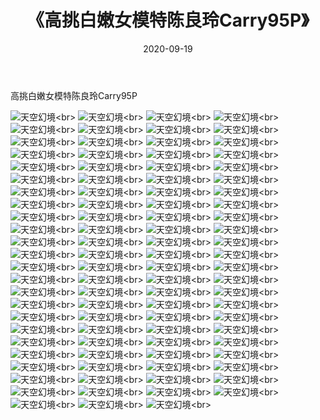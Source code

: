 ﻿---
layout: post
title: 《高挑白嫩女模特陈良玲Carry95P》
date: 2020-09-19
img: http://photo.orgx.cf/性感/2020/高挑白嫩女模特陈良玲Carry95P/000.jpg
tags: [美女,性感,泳衣]
---

高挑白嫩女模特陈良玲Carry95P



![天空幻境](http://photo.orgx.cf/性感/2020/高挑白嫩女模特陈良玲Carry95P/001.jpg''天空幻境'')<br>
![天空幻境](http://photo.orgx.cf/性感/2020/高挑白嫩女模特陈良玲Carry95P/002.jpg''天空幻境'')<br>
![天空幻境](http://photo.orgx.cf/性感/2020/高挑白嫩女模特陈良玲Carry95P/003.jpg''天空幻境'')<br>
![天空幻境](http://photo.orgx.cf/性感/2020/高挑白嫩女模特陈良玲Carry95P/004.jpg''天空幻境'')<br>
![天空幻境](http://photo.orgx.cf/性感/2020/高挑白嫩女模特陈良玲Carry95P/005.jpg''天空幻境'')<br>
![天空幻境](http://photo.orgx.cf/性感/2020/高挑白嫩女模特陈良玲Carry95P/006.jpg''天空幻境'')<br>
![天空幻境](http://photo.orgx.cf/性感/2020/高挑白嫩女模特陈良玲Carry95P/007.jpg''天空幻境'')<br>
![天空幻境](http://photo.orgx.cf/性感/2020/高挑白嫩女模特陈良玲Carry95P/008.jpg''天空幻境'')<br>
![天空幻境](http://photo.orgx.cf/性感/2020/高挑白嫩女模特陈良玲Carry95P/009.jpg''天空幻境'')<br>
![天空幻境](http://photo.orgx.cf/性感/2020/高挑白嫩女模特陈良玲Carry95P/010.jpg''天空幻境'')<br>
![天空幻境](http://photo.orgx.cf/性感/2020/高挑白嫩女模特陈良玲Carry95P/011.jpg''天空幻境'')<br>
![天空幻境](http://photo.orgx.cf/性感/2020/高挑白嫩女模特陈良玲Carry95P/012.jpg''天空幻境'')<br>
![天空幻境](http://photo.orgx.cf/性感/2020/高挑白嫩女模特陈良玲Carry95P/013.jpg''天空幻境'')<br>
![天空幻境](http://photo.orgx.cf/性感/2020/高挑白嫩女模特陈良玲Carry95P/014.jpg''天空幻境'')<br>
![天空幻境](http://photo.orgx.cf/性感/2020/高挑白嫩女模特陈良玲Carry95P/015.jpg''天空幻境'')<br>
![天空幻境](http://photo.orgx.cf/性感/2020/高挑白嫩女模特陈良玲Carry95P/016.jpg''天空幻境'')<br>
![天空幻境](http://photo.orgx.cf/性感/2020/高挑白嫩女模特陈良玲Carry95P/017.jpg''天空幻境'')<br>
![天空幻境](http://photo.orgx.cf/性感/2020/高挑白嫩女模特陈良玲Carry95P/018.jpg''天空幻境'')<br>
![天空幻境](http://photo.orgx.cf/性感/2020/高挑白嫩女模特陈良玲Carry95P/019.jpg''天空幻境'')<br>
![天空幻境](http://photo.orgx.cf/性感/2020/高挑白嫩女模特陈良玲Carry95P/020.jpg''天空幻境'')<br>
![天空幻境](http://photo.orgx.cf/性感/2020/高挑白嫩女模特陈良玲Carry95P/021.jpg''天空幻境'')<br>
![天空幻境](http://photo.orgx.cf/性感/2020/高挑白嫩女模特陈良玲Carry95P/022.jpg''天空幻境'')<br>
![天空幻境](http://photo.orgx.cf/性感/2020/高挑白嫩女模特陈良玲Carry95P/023.jpg''天空幻境'')<br>
![天空幻境](http://photo.orgx.cf/性感/2020/高挑白嫩女模特陈良玲Carry95P/024.jpg''天空幻境'')<br>
![天空幻境](http://photo.orgx.cf/性感/2020/高挑白嫩女模特陈良玲Carry95P/025.jpg''天空幻境'')<br>
![天空幻境](http://photo.orgx.cf/性感/2020/高挑白嫩女模特陈良玲Carry95P/026.jpg''天空幻境'')<br>
![天空幻境](http://photo.orgx.cf/性感/2020/高挑白嫩女模特陈良玲Carry95P/027.jpg''天空幻境'')<br>
![天空幻境](http://photo.orgx.cf/性感/2020/高挑白嫩女模特陈良玲Carry95P/028.jpg''天空幻境'')<br>
![天空幻境](http://photo.orgx.cf/性感/2020/高挑白嫩女模特陈良玲Carry95P/029.jpg''天空幻境'')<br>
![天空幻境](http://photo.orgx.cf/性感/2020/高挑白嫩女模特陈良玲Carry95P/030.jpg''天空幻境'')<br>
![天空幻境](http://photo.orgx.cf/性感/2020/高挑白嫩女模特陈良玲Carry95P/031.jpg''天空幻境'')<br>
![天空幻境](http://photo.orgx.cf/性感/2020/高挑白嫩女模特陈良玲Carry95P/032.jpg''天空幻境'')<br>
![天空幻境](http://photo.orgx.cf/性感/2020/高挑白嫩女模特陈良玲Carry95P/033.jpg''天空幻境'')<br>
![天空幻境](http://photo.orgx.cf/性感/2020/高挑白嫩女模特陈良玲Carry95P/034.jpg''天空幻境'')<br>
![天空幻境](http://photo.orgx.cf/性感/2020/高挑白嫩女模特陈良玲Carry95P/035.jpg''天空幻境'')<br>
![天空幻境](http://photo.orgx.cf/性感/2020/高挑白嫩女模特陈良玲Carry95P/036.jpg''天空幻境'')<br>
![天空幻境](http://photo.orgx.cf/性感/2020/高挑白嫩女模特陈良玲Carry95P/037.jpg''天空幻境'')<br>
![天空幻境](http://photo.orgx.cf/性感/2020/高挑白嫩女模特陈良玲Carry95P/038.jpg''天空幻境'')<br>
![天空幻境](http://photo.orgx.cf/性感/2020/高挑白嫩女模特陈良玲Carry95P/039.jpg''天空幻境'')<br>
![天空幻境](http://photo.orgx.cf/性感/2020/高挑白嫩女模特陈良玲Carry95P/040.jpg''天空幻境'')<br>
![天空幻境](http://photo.orgx.cf/性感/2020/高挑白嫩女模特陈良玲Carry95P/041.jpg''天空幻境'')<br>
![天空幻境](http://photo.orgx.cf/性感/2020/高挑白嫩女模特陈良玲Carry95P/042.jpg''天空幻境'')<br>
![天空幻境](http://photo.orgx.cf/性感/2020/高挑白嫩女模特陈良玲Carry95P/043.jpg''天空幻境'')<br>
![天空幻境](http://photo.orgx.cf/性感/2020/高挑白嫩女模特陈良玲Carry95P/044.jpg''天空幻境'')<br>
![天空幻境](http://photo.orgx.cf/性感/2020/高挑白嫩女模特陈良玲Carry95P/045.jpg''天空幻境'')<br>
![天空幻境](http://photo.orgx.cf/性感/2020/高挑白嫩女模特陈良玲Carry95P/046.jpg''天空幻境'')<br>
![天空幻境](http://photo.orgx.cf/性感/2020/高挑白嫩女模特陈良玲Carry95P/047.jpg''天空幻境'')<br>
![天空幻境](http://photo.orgx.cf/性感/2020/高挑白嫩女模特陈良玲Carry95P/048.jpg''天空幻境'')<br>
![天空幻境](http://photo.orgx.cf/性感/2020/高挑白嫩女模特陈良玲Carry95P/049.jpg''天空幻境'')<br>
![天空幻境](http://photo.orgx.cf/性感/2020/高挑白嫩女模特陈良玲Carry95P/050.jpg''天空幻境'')<br>
![天空幻境](http://photo.orgx.cf/性感/2020/高挑白嫩女模特陈良玲Carry95P/051.jpg''天空幻境'')<br>
![天空幻境](http://photo.orgx.cf/性感/2020/高挑白嫩女模特陈良玲Carry95P/052.jpg''天空幻境'')<br>
![天空幻境](http://photo.orgx.cf/性感/2020/高挑白嫩女模特陈良玲Carry95P/053.jpg''天空幻境'')<br>
![天空幻境](http://photo.orgx.cf/性感/2020/高挑白嫩女模特陈良玲Carry95P/054.jpg''天空幻境'')<br>
![天空幻境](http://photo.orgx.cf/性感/2020/高挑白嫩女模特陈良玲Carry95P/055.jpg''天空幻境'')<br>
![天空幻境](http://photo.orgx.cf/性感/2020/高挑白嫩女模特陈良玲Carry95P/056.jpg''天空幻境'')<br>
![天空幻境](http://photo.orgx.cf/性感/2020/高挑白嫩女模特陈良玲Carry95P/057.jpg''天空幻境'')<br>
![天空幻境](http://photo.orgx.cf/性感/2020/高挑白嫩女模特陈良玲Carry95P/058.jpg''天空幻境'')<br>
![天空幻境](http://photo.orgx.cf/性感/2020/高挑白嫩女模特陈良玲Carry95P/059.jpg''天空幻境'')<br>
![天空幻境](http://photo.orgx.cf/性感/2020/高挑白嫩女模特陈良玲Carry95P/060.jpg''天空幻境'')<br>
![天空幻境](http://photo.orgx.cf/性感/2020/高挑白嫩女模特陈良玲Carry95P/061.jpg''天空幻境'')<br>
![天空幻境](http://photo.orgx.cf/性感/2020/高挑白嫩女模特陈良玲Carry95P/062.jpg''天空幻境'')<br>
![天空幻境](http://photo.orgx.cf/性感/2020/高挑白嫩女模特陈良玲Carry95P/063.jpg''天空幻境'')<br>
![天空幻境](http://photo.orgx.cf/性感/2020/高挑白嫩女模特陈良玲Carry95P/064.jpg''天空幻境'')<br>
![天空幻境](http://photo.orgx.cf/性感/2020/高挑白嫩女模特陈良玲Carry95P/065.jpg''天空幻境'')<br>
![天空幻境](http://photo.orgx.cf/性感/2020/高挑白嫩女模特陈良玲Carry95P/066.jpg''天空幻境'')<br>
![天空幻境](http://photo.orgx.cf/性感/2020/高挑白嫩女模特陈良玲Carry95P/067.jpg''天空幻境'')<br>
![天空幻境](http://photo.orgx.cf/性感/2020/高挑白嫩女模特陈良玲Carry95P/068.jpg''天空幻境'')<br>
![天空幻境](http://photo.orgx.cf/性感/2020/高挑白嫩女模特陈良玲Carry95P/069.jpg''天空幻境'')<br>
![天空幻境](http://photo.orgx.cf/性感/2020/高挑白嫩女模特陈良玲Carry95P/070.jpg''天空幻境'')<br>
![天空幻境](http://photo.orgx.cf/性感/2020/高挑白嫩女模特陈良玲Carry95P/071.jpg''天空幻境'')<br>
![天空幻境](http://photo.orgx.cf/性感/2020/高挑白嫩女模特陈良玲Carry95P/072.jpg''天空幻境'')<br>
![天空幻境](http://photo.orgx.cf/性感/2020/高挑白嫩女模特陈良玲Carry95P/073.jpg''天空幻境'')<br>
![天空幻境](http://photo.orgx.cf/性感/2020/高挑白嫩女模特陈良玲Carry95P/074.jpg''天空幻境'')<br>
![天空幻境](http://photo.orgx.cf/性感/2020/高挑白嫩女模特陈良玲Carry95P/075.jpg''天空幻境'')<br>
![天空幻境](http://photo.orgx.cf/性感/2020/高挑白嫩女模特陈良玲Carry95P/076.jpg''天空幻境'')<br>
![天空幻境](http://photo.orgx.cf/性感/2020/高挑白嫩女模特陈良玲Carry95P/077.jpg''天空幻境'')<br>
![天空幻境](http://photo.orgx.cf/性感/2020/高挑白嫩女模特陈良玲Carry95P/078.jpg''天空幻境'')<br>
![天空幻境](http://photo.orgx.cf/性感/2020/高挑白嫩女模特陈良玲Carry95P/079.jpg''天空幻境'')<br>
![天空幻境](http://photo.orgx.cf/性感/2020/高挑白嫩女模特陈良玲Carry95P/080.jpg''天空幻境'')<br>
![天空幻境](http://photo.orgx.cf/性感/2020/高挑白嫩女模特陈良玲Carry95P/081.jpg''天空幻境'')<br>
![天空幻境](http://photo.orgx.cf/性感/2020/高挑白嫩女模特陈良玲Carry95P/082.jpg''天空幻境'')<br>
![天空幻境](http://photo.orgx.cf/性感/2020/高挑白嫩女模特陈良玲Carry95P/083.jpg''天空幻境'')<br>
![天空幻境](http://photo.orgx.cf/性感/2020/高挑白嫩女模特陈良玲Carry95P/084.jpg''天空幻境'')<br>
![天空幻境](http://photo.orgx.cf/性感/2020/高挑白嫩女模特陈良玲Carry95P/085.jpg''天空幻境'')<br>
![天空幻境](http://photo.orgx.cf/性感/2020/高挑白嫩女模特陈良玲Carry95P/086.jpg''天空幻境'')<br>
![天空幻境](http://photo.orgx.cf/性感/2020/高挑白嫩女模特陈良玲Carry95P/087.jpg''天空幻境'')<br>
![天空幻境](http://photo.orgx.cf/性感/2020/高挑白嫩女模特陈良玲Carry95P/088.jpg''天空幻境'')<br>
![天空幻境](http://photo.orgx.cf/性感/2020/高挑白嫩女模特陈良玲Carry95P/089.jpg''天空幻境'')<br>
![天空幻境](http://photo.orgx.cf/性感/2020/高挑白嫩女模特陈良玲Carry95P/090.jpg''天空幻境'')<br>
![天空幻境](http://photo.orgx.cf/性感/2020/高挑白嫩女模特陈良玲Carry95P/091.jpg''天空幻境'')<br>
![天空幻境](http://photo.orgx.cf/性感/2020/高挑白嫩女模特陈良玲Carry95P/092.jpg''天空幻境'')<br>
![天空幻境](http://photo.orgx.cf/性感/2020/高挑白嫩女模特陈良玲Carry95P/093.jpg''天空幻境'')<br>
![天空幻境](http://photo.orgx.cf/性感/2020/高挑白嫩女模特陈良玲Carry95P/094.jpg''天空幻境'')<br>
![天空幻境](http://photo.orgx.cf/性感/2020/高挑白嫩女模特陈良玲Carry95P/095.jpg''天空幻境'')<br>